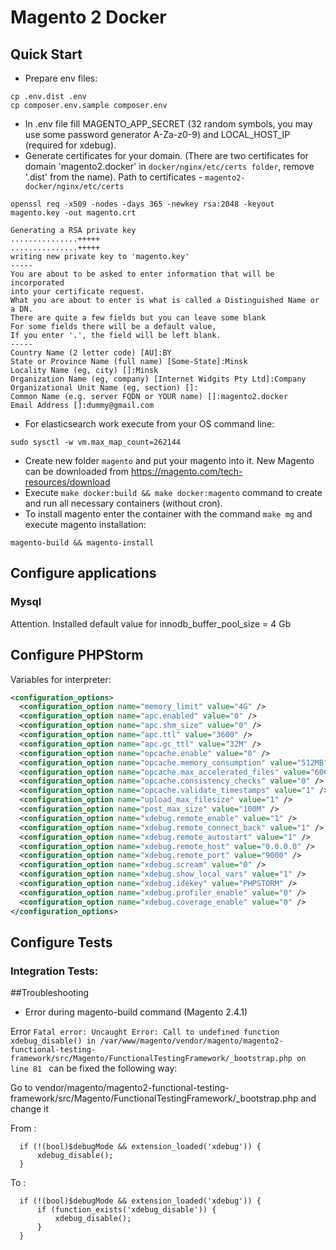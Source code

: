 # Magento 2 Docker

## Quick Start

* Prepare env files:
```shell script
cp .env.dist .env
cp composer.env.sample composer.env
```
* In .env file fill MAGENTO_APP_SECRET (32 random symbols, you may use some password generator A-Za-z0-9) and LOCAL_HOST_IP (required for xdebug).
* Generate certificates for your domain. (There are two certificates for domain 'magento2.docker' in ```docker/nginx/etc/certs folder```, remove '.dist' from the name). Path to certificates - `magento2-docker/nginx/etc/certs`
```shell script
openssl req -x509 -nodes -days 365 -newkey rsa:2048 -keyout magento.key -out magento.crt

Generating a RSA private key
...............+++++
...............+++++
writing new private key to 'magento.key'
-----
You are about to be asked to enter information that will be incorporated
into your certificate request.
What you are about to enter is what is called a Distinguished Name or a DN.
There are quite a few fields but you can leave some blank
For some fields there will be a default value,
If you enter '.', the field will be left blank.
-----
Country Name (2 letter code) [AU]:BY
State or Province Name (full name) [Some-State]:Minsk
Locality Name (eg, city) []:Minsk
Organization Name (eg, company) [Internet Widgits Pty Ltd]:Company
Organizational Unit Name (eg, section) []:
Common Name (e.g. server FQDN or YOUR name) []:magento2.docker
Email Address []:dummy@gmail.com

```
* For elasticsearch work execute from your OS command line:
```shell script
sudo sysctl -w vm.max_map_count=262144
```
* Create new folder `magento` and put your magento into it. New Magento can be downloaded from https://magento.com/tech-resources/download 
* Execute `make docker:build && make docker:magento` command to create and run all necessary containers (without cron).  
* To install magento enter the container with the command `make mg` and execute magento installation:
```shell script
magento-build && magento-install
```

## Configure applications
### Mysql
Attention. Installed default value for innodb_buffer_pool_size = 4 Gb

## Configure PHPStorm

Variables for interpreter:
```xml
<configuration_options>
  <configuration_option name="memory_limit" value="4G" />
  <configuration_option name="apc.enabled" value="0" />
  <configuration_option name="apc.shm_size" value="0" />
  <configuration_option name="apc.ttl" value="3600" />
  <configuration_option name="apc.gc_ttl" value="32M" />
  <configuration_option name="opcache.enable" value="0" />
  <configuration_option name="opcache.memory_consumption" value="512MB" />
  <configuration_option name="opcache.max_accelerated_files" value="60000" />
  <configuration_option name="opcache.consistency_checks" value="0" />
  <configuration_option name="opcache.validate_timestamps" value="1" />
  <configuration_option name="upload_max_filesize" value="1" />
  <configuration_option name="post_max_size" value="100M" />
  <configuration_option name="xdebug.remote_enable" value="1" />
  <configuration_option name="xdebug.remote_connect_back" value="1" />
  <configuration_option name="xdebug.remote_autostart" value="1" />
  <configuration_option name="xdebug.remote_host" value="0.0.0.0" />
  <configuration_option name="xdebug.remote_port" value="9000" />
  <configuration_option name="xdebug.scream" value="0" />
  <configuration_option name="xdebug.show_local_vars" value="1" />
  <configuration_option name="xdebug.idekey" value="PHPSTORM" />
  <configuration_option name="xdebug.profiler_enable" value="0" />
  <configuration_option name="xdebug.coverage_enable" value="0" />
</configuration_options>
```

## Configure Tests

### Integration Tests:

##Troubleshooting

* Error during magento-build command (Magento 2.4.1)

Error `Fatal error: Uncaught Error: Call to undefined function xdebug_disable() in /var/www/magento/vendor/magento/magento2-functional-testing-framework/src/Magento/FunctionalTestingFramework/_bootstrap.php on line 81
` can be fixed the following way:

Go to vendor/magento/magento2-functional-testing-framework/src/Magento/FunctionalTestingFramework/_bootstrap.php and change it

From :

      if (!(bool)$debugMode && extension_loaded('xdebug')) {
          xdebug_disable();
      }
      
To :
      
      if (!(bool)$debugMode && extension_loaded('xdebug')) {
          if (function_exists('xdebug_disable')) {
              xdebug_disable();
          }
      }